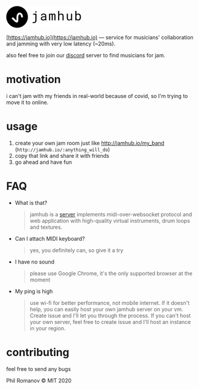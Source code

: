 <img src="./public/logo-full.svg">

[https://jamhub.io](https://jamhub.io) — service for musicians' collaboration and jamming with very low latency (~20ms).

also feel free to join our [discord](https://discord.gg/W9juhMx) server to find musicians for jam.

# motivation

i can't jam with my friends in real-world because of covid, so I'm trying to move it to online.

# usage

1. create your own jam room just like http://jamhub.io/my_band (`http://jamhub.io/:anything_will_do`)
2. copy that link and share it with friends
3. go ahead and have fun

# FAQ

- What is that?
  > jamhub is a [server](https://github.com/fletcherist/jamhub/blob/master/jamhub.go) implements midi-over-websocket protocol and web application with high-quality virtual instruments, drum loops and textures.
- Can I attach MIDI keyboard?
  > yes, you definitely can, so give it a try
- I have no sound
  > please use Google Chrome, it's the only supported browser at the moment
- My ping is high
  > use wi-fi for better performance, not mobile internet. If it doesn't help, you can easily host your own jamhub server on your vm. Create issue and I'll let you through the process. If you can't host your own server, feel free to create issue and I'll host an instance in your region.

# contributing

feel free to send any bugs

Phil Romanov © MIT 2020
